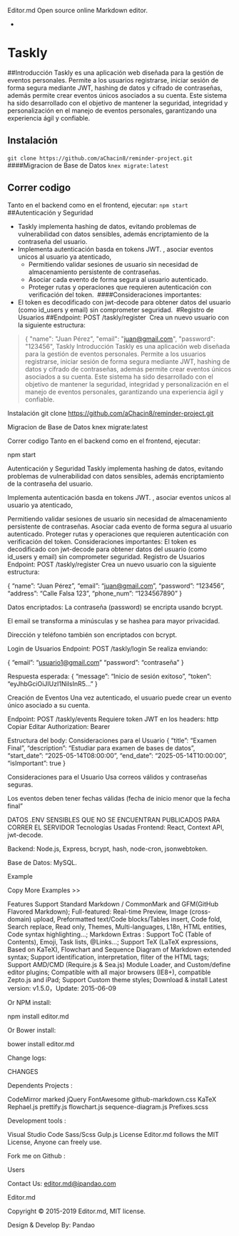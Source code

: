 Editor.md
Open source online Markdown editor.

-
# Taskly
##Introducción
Taskly es una aplicación web diseñada para la gestión de eventos personales. Permite a los usuarios registrarse, iniciar sesión de forma segura mediante JWT,  hashing de datos y cifrado de contraseñas, además permite crear eventos únicos asociados a su cuenta. Este sistema ha sido desarrollado con el objetivo de mantener la seguridad, integridad y personalización en el manejo de eventos personales, garantizando una experiencia ágil y confiable.
​
## Instalación 
`
git clone https://github.com/aChacin8/reminder-project.git
`
​
####Migracion de Base de Datos 
`
knex migrate:latest
`
## Correr codigo
Tanto en el backend como en el frontend, ejecutar: 
​
`
npm start
`
##Autenticación y Seguridad
- Taskly implementa hashing de datos, evitando problemas de vulnerabilidad con datos sensibles, además encriptamiento de la contraseña del usuario.
​
- Implementa autenticación basda en tokens JWT. , asociar eventos unicos al usuario ya atenticado, 
   - Permitiendo validar sesiones de usuario  sin necesidad de almacenamiento persistente de contraseñas.
   - Asociar cada evento de forma segura al usuario autenticado.
   - Proteger rutas y operaciones que requieren autenticación con verificación del token.
​
####Consideraciones importantes:
​
-  El token es decodificado con jwt-decode para obtener datos del usuario (como id_users y email) sin comprometer seguridad.
​
#Registro de Usuarios
##Endpoint: POST /taskly/register
​
Crea un nuevo usuario con la siguiente estructura:
​
> {
  "name": "Juan Pérez",
  "email": "juan@gmail.com",
  "password": "123456",
Taskly
Introducción
Taskly es una aplicación web diseñada para la gestión de eventos personales. Permite a los usuarios registrarse, iniciar sesión de forma segura mediante JWT, hashing de datos y cifrado de contraseñas, además permite crear eventos únicos asociados a su cuenta. Este sistema ha sido desarrollado con el objetivo de mantener la seguridad, integridad y personalización en el manejo de eventos personales, garantizando una experiencia ágil y confiable.

Instalación
git clone https://github.com/aChacin8/reminder-project.git

Migracion de Base de Datos
knex migrate:latest

Correr codigo
Tanto en el backend como en el frontend, ejecutar:

npm start

Autenticación y Seguridad
Taskly implementa hashing de datos, evitando problemas de vulnerabilidad con datos sensibles, además encriptamiento de la contraseña del usuario.

Implementa autenticación basda en tokens JWT. , asociar eventos unicos al usuario ya atenticado,

Permitiendo validar sesiones de usuario sin necesidad de almacenamiento persistente de contraseñas.
Asociar cada evento de forma segura al usuario autenticado.
Proteger rutas y operaciones que requieren autenticación con verificación del token.
Consideraciones importantes:
El token es decodificado con jwt-decode para obtener datos del usuario (como id_users y email) sin comprometer seguridad.
Registro de Usuarios
Endpoint: POST /taskly/register
Crea un nuevo usuario con la siguiente estructura:

{
“name”: “Juan Pérez”,
“email”: “juan@gmail.com”,
“password”: “123456”,
“address”: “Calle Falsa 123”,
“phone_num”: “1234567890”
}

Datos encriptados:
La contraseña (password) se encripta usando bcrypt.

El email se transforma a minúsculas y se hashea para mayor privacidad.

Dirección y teléfono también son encriptados con bcrypt.

Login de Usuarios
Endpoint: POST /taskly/login
Se realiza enviando:

{
“email”: “usuario1@gmail.com”
“password”: “contraseña”
}

Respuesta esperada:
{
“message”: “Inicio de sesión exitoso”,
“token”: “eyJhbGciOiJIUzI1NiIsInR5…”
}

Creación de Eventos
Una vez autenticado, el usuario puede crear un evento único asociado a su cuenta.

Endpoint: POST /taskly/events
Requiere token JWT en los headers:
http
Copiar
Editar
Authorization: Bearer

Estructura del body:
Consideraciones para el Usuario
{
“title”: “Examen Final”,
“description”: “Estudiar para examen de bases de datos”,
“start_date”: “2025-05-14T08:00:00”,
“end_date”: “2025-05-14T10:00:00”,
“isImportant”: true
}

Consideraciones para el Usuario
Usa correos válidos y contraseñas seguras.

Los eventos deben tener fechas válidas (fecha de inicio menor que la fecha final”

DATOS .ENV SENSIBLES QUE NO SE ENCUENTRAN PUBLICADOS PARA CORRER EL SERVIDOR
Tecnologías Usadas
Frontend: React, Context API, jwt-decode.

Backend: Node.js, Express, bcrypt, hash, node-cron, jsonwebtoken.

Base de Datos: MySQL.

Example
<link rel="stylesheet" href="editormd/css/editormd.css" />
<div id="test-editor">
    <textarea style="display:none;">### Editor.md

**Editor.md**: The open source embeddable online markdown editor, based on CodeMirror & jQuery & Marked.
    </textarea>
</div>
<script src="https://cdnjs.cloudflare.com/ajax/libs/jquery/1.11.3/jquery.min.js"></script>
<script src="editormd/editormd.min.js"></script>
<script type="text/javascript">
    $(function() {
        var editor = editormd("test-editor", {
            // width  : "100%",
            // height : "100%",
            path   : "editormd/lib/"
        });
    });
</script>
Copy
More Examples >>

Features
Support Standard Markdown / CommonMark and GFM(GitHub Flavored Markdown);
Full-featured: Real-time Preview, Image (cross-domain) upload, Preformatted text/Code blocks/Tables insert, Code fold, Search replace, Read only, Themes, Multi-languages, L18n, HTML entities, Code syntax highlighting...;
Markdown Extras : Support ToC (Table of Contents), Emoji, Task lists, @Links...;
Support TeX (LaTeX expressions, Based on KaTeX), Flowchart and Sequence Diagram of Markdown extended syntax;
Support identification, interpretation, fliter of the HTML tags;
Support AMD/CMD (Require.js & Sea.js) Module Loader, and Custom/define editor plugins;
Compatible with all major browsers (IE8+), compatible Zepto.js and iPad;
Support Custom theme styles;
Download & install
Latest version: v1.5.0，Update: 2015-06-09



 


Or NPM install:

npm install editor.md



Or Bower install:

bower install editor.md




Change logs:

CHANGES

Dependents
Projects :

CodeMirror
marked
jQuery
FontAwesome
github-markdown.css
KaTeX
Rephael.js
prettify.js
flowchart.js
sequence-diagram.js
Prefixes.scss

Development tools :

Visual Studio Code
Sass/Scss
Gulp.js
License
Editor.md follows the MIT License, Anyone can freely use.





Fork me on Github :







Users

 Contact Us: editor.md@ipandao.com


Editor.md

Copyright © 2015-2019 Editor.md, MIT license.

Design & Develop By: Pandao     
